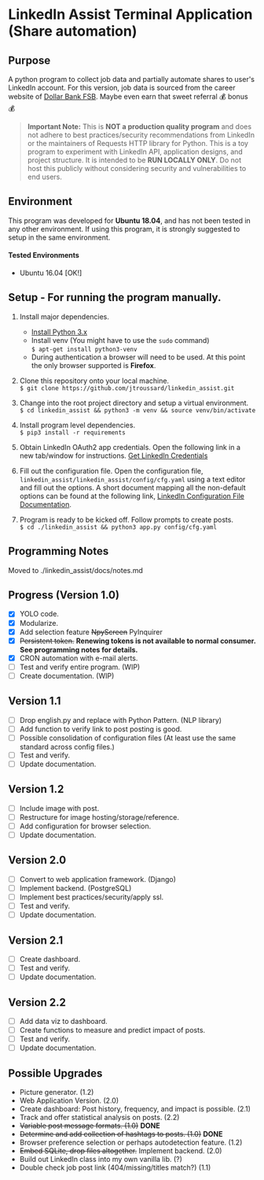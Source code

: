 LinkedIn Assist Terminal Application (Share automation)
==================

## Purpose  

A python program to collect job data and partially automate shares to user's LinkedIn account. For this version, job data is sourced from the career website of [Dollar Bank FSB](https://dollarbankcareers.dejobs.org/). Maybe even earn that sweet referral :moneybag: bonus :moneybag:
> **Important Note:**
> This is **NOT a production quality program** and does not adhere to best practices/security recommendations from LinkedIn or the maintainers of Requests HTTP library for Python.
> This is a toy program to experiment with LinkedIn API, application designs, and project structure. It is intended to be **RUN LOCALLY ONLY**. Do not host this publicly without considering security and vulnerabilities to end users.

## Environment  

This program was developed for **Ubuntu 18.04**, and has not been tested in any other environment. If using this program, it is strongly suggested to setup in the same environment.

#### Tested Environments  
- Ubuntu 16.04 [OK!]

## Setup - For running the program manually.  

1. Install major dependencies.  
    -  [Install Python 3.x](https://www.python.org/downloads/)
    -  Install venv (You might have to use the `sudo` command)  
    `$ apt-get install python3-venv`
    -  During authentication a browser will need to be used. At this point the only browser supported is **Firefox**.
    
2. Clone this repository onto your local machine.  
`$ git clone https://github.com/jtroussard/linkedin_assist.git`

3. Change into the root project directory and setup a virtual environment.  
`$ cd linkedin_assist && python3 -m venv && source venv/bin/activate`  

4. Install program level dependencies.  
`$ pip3 install -r requirements`  

5. Obtain LinkedIn OAuth2 app credentials. Open the following link in a new tab/window for instructions.
[Get LinkedIn Credentials](https://github.com/jtroussard/linkedin_assist/blob/master/linkedin_assist/docs/get-linkedin-keys.md)  

6. Fill out the configuration file. Open the configuration file, `linkedin_assist/linkedin_assist/config/cfg.yaml` using a text editor and fill out the options. A short document mapping all the non-default options can be found at the following link, [LinkedIn Configuration File Documentation](https://github.com/jtroussard/linkedin_assist/blob/master/linkedin_assist/docs/configuration-file-documentation.md).  

7. Program is ready to be kicked off. Follow prompts to create posts.  
`$ cd ./linkedin_assist && python3 app.py config/cfg.yaml`


## Programming Notes  

Moved to ./linkedin_assist/docs/notes.md  

## Progress (Version 1.0)  
- [X] YOLO code.
- [X] Modularize.
- [X] Add selection feature ~~NpyScreen~~ PyInquirer
- [X] ~~Persistent token.~~ **Renewing tokens is not available to normal consumer. See programming notes for details.**
- [X] CRON automation with e-mail alerts.
- [ ] Test and verify entire program. (WIP)
- [ ] Create documentation. (WIP)

## Version 1.1
- [ ] Drop english.py and replace with Python Pattern. (NLP library)
- [ ] Add function to verify link to post posting is good.
- [ ] Possible consolidation of configuration files (At least use the same standard across config files.)
- [ ] Test and verify.
- [ ] Update documentation.

## Version 1.2
- [ ] Include image with post.
- [ ] Restructure for image hosting/storage/reference.
- [ ] Add configuration for browser selection.
- [ ] Update documentation.

## Version 2.0
- [ ] Convert to web application framework. (Django)
- [ ] Implement backend. (PostgreSQL)
- [ ] Implement best practices/security/apply ssl.
- [ ] Test and verify.
- [ ] Update documentation.

## Version 2.1
- [ ] Create dashboard.
- [ ] Test and verify.
- [ ] Update documentation.

## Version 2.2
- [ ] Add data viz to dashboard.
- [ ] Create functions to measure and predict impact of posts.
- [ ] Test and verify.
- [ ] Update documentation.

## Possible Upgrades  
- Picture generator. (1.2)
- Web Application Version. (2.0)
- Create dashboard: Post history, frequency, and impact is possible. (2.1)
- Track and offer statistical analysis on posts. (2.2)
- ~~Variable post message formats. (1.0)~~ __DONE__
- ~~Determine and add collection of hashtags to posts. (1.0)~~ __DONE__
- Browser preference selection or perhaps autodetection feature. (1.2)
- ~~Embed SQLite, drop files altogether.~~ Implement backend. (2.0)
- Build out LinkedIn class into my own vanilla lib. (?)
- Double check job post link (404/missing/titles match?) (1.1)
